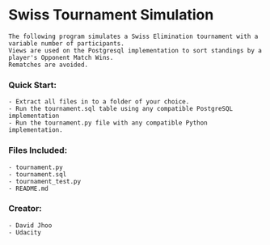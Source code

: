 # Swiss Tournament Simulation
    The following program simulates a Swiss Elimination tournament with a variable number of participants.
    Views are used on the Postgresql implementation to sort standings by a player's Opponent Match Wins.  
    Rematches are avoided.
    
### Quick Start:
    - Extract all files in to a folder of your choice.
    - Run the tournament.sql table using any compatible PostgreSQL 
    implementation
    - Run the tournament.py file with any compatible Python implementation.
    
### Files Included:
    - tournament.py
    - tournament.sql
    - tournament_test.py
    - README.md
    
### Creator:
    - David Jhoo
    - Udacity
